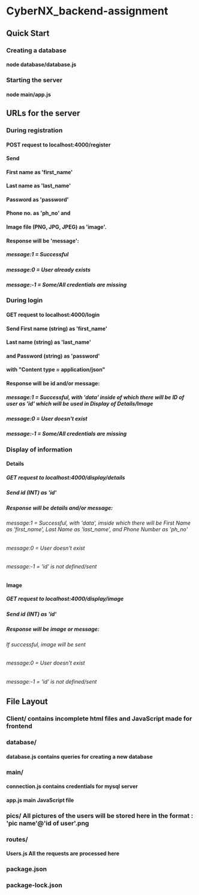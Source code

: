# CyberNX_backend-assignment

## Quick Start

### Creating a database
#### node database/database.js

### Starting the server
#### node main/app.js


## URLs for the server

### During registration
#### POST request to localhost:4000/register
#### Send 
#### First name as 'first_name'
#### Last name as 'last_name'
#### Password as 'password'
#### Phone no. as 'ph_no' and
#### Image file (PNG, JPG, JPEG) as 'image'.

#### Response will be 'message': 
##### message:1 = Successful 
##### message:0 = User already exists
##### message:-1 = Some/All credentials are missing


### During login
#### GET request to localhost:4000/login
#### Send First name (string) as 'first_name'
#### Last name (string) as 'last_name'
#### and Password (string) as 'password'
#### with "Content type = application/json"

#### Response will be id and/or message: 
##### message:1 = Successful, with 'data' inside of which there will be ID of user as 'id' which will be used in Display of Details/Image
##### message:0 = User doesn't exist
##### message:-1 = Some/All credentials are missing


### Display of information

#### Details
##### GET request to localhost:4000/display/details
##### Send id (INT) as 'id'

##### Response will be details and/or message:
###### message:1 = Successful, with 'data', imside which there will be First Name as 'first_name', Last Name as 'last_name', and Phone Number as 'ph_no'
###### message:0 = User doesn't exist
###### message:-1 = 'id' is not defined/sent

#### Image
##### GET request to localhost:4000/display/image
##### Send id (INT) as 'id'

##### Response will be image or message:
###### If successful, image will be sent
###### message:0 = User doesn't exist
###### message:-1 = 'id' is not defined/sent


## File Layout

### Client/   contains incomplete html files and JavaScript made for frontend

### database/
#### database.js   contains queries for creating a new database

### main/
#### connection.js   contains credentials for mysql server
#### app.js   main JavaScript file

### pics/   All pictures of the users will be stored here in the format : 'pic name'@'id of user'.png

### routes/
#### Users.js   All the requests are processed here

### package.json
### package-lock.json
